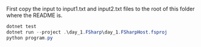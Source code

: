 First copy the input to input1.txt and input2.txt files
to the root of this folder where the README is.

```powershell
dotnet test
dotnet run --project .\day_1.FSharp\day_1.FSharpHost.fsproj
python program.py
```
